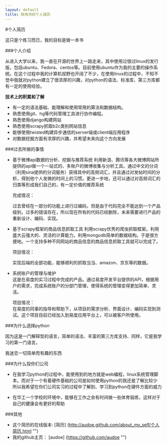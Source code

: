 ```yaml
---
layout: default
title: 陈伟洪的个人简历
---
```


#个人简历

这只是个练习而已，我的目标是做一本书

###个人介绍

从进入大学以来，我一直在开源的世界上一路走来，其中使用过很过linux的发行版，包括ubuntu、Fedora、centos等。目前使用ubuntu作为我的主要的操作系统。在这个过程中我的计算机视野也开阔了不少，在使用linux的过程中，不知不觉中我就对python建立了很浓厚的兴趣，对python的语法、标准库、第三方库都有一定的使用经验。

**技术上的积累和了解**

- 有一定的语法基础、能理解和使用常用的算法和数据结构。
- 熟悉使用git、hg等代码管理工具进行协作编程。
- 熟悉使用django构建网站
- 熟悉使用scrapy抓取b2c类别网站信息
- 能够使用twisted构建异步通信的server端或client端应用程序
- 对数据挖掘方面有浓厚的兴趣，并希望未来向这个方向发展



###过去所做的事情

- 基于微博api数据的分析、挖掘与推荐系统
    利用新浪、腾讯等各大微博网站所提供的api做一个一站式的、多账户的微博收集与分析工具。通过中文的分词（利用sina提供的分词服务）获得其中的高频词汇，并且通过对发帖时间的分析，得到他个人发微的时间上的习惯。更进一步地，还可以通过对高频词汇的归类等形成我们自己的，有一定价值的推荐系统

    完成情况：

    过去曾经在一部分的功能上进行过编码，但是由于代码完全不能达到一个产品级别，过多的错误存在，所以现在所有的代码已经删除，未来需要进行产品的重新设计、编码、实现。

- 基于scrapy框架的商品信息抓取工具
    利用scrapy优秀的爬虫抓取框架。利用盛大云强大的、灵活的计算能力。利用mongodb简单的数据结构。于是很方便地。一个支持多种不同网站的商品信息的商品信息抓取工具就可以完成了。

    项目情况：

    实现后端的全部功能，能够顺利的抓取当当、amazon、京东等的数据。

- 系统账户的管理与维护  
    这是在易度的实习过程中完成的产品。通过易度开发平台提供的API，根据用户的需求，完成系统账户的分部门管理，使得系统的管理变得更加简单、灵活。

    项目情况：  
    在易度的同事的指导和帮助下，从项目的需求分析、界面设计、编码实现到测试。这个项目目前已经加入到易度应用平台上，可以被客户所使用。



###为什么选择python

因为这是一门解释型的语言，简单的语法、丰富的第三方库支持、同样，它是我学习的第一门语言。

我迷恋一切简单而有趣的东西


###为什么投你们公司

- 在我学习python的过程中，能使用到的地方就是web编程，linux系统管理脚本。而对于一个有着硬件基础的公司是如何使用python的我还是了解比较少
  所以我希望在你们公司实习的过程中了解到、学习到python在硬件方面的威力
  
- 在华工一个学校的环境中，能够在工作之余有时间做一些体育锻炼，这样对于自己的健康会有更好的帮助
 
###其他

- 这个简历的在线版本: [简历] (http://audoe.github.com/about_my_self/个人简历.html "")
- 我的github主页： [audoe] (https://github.com/audoe "")

